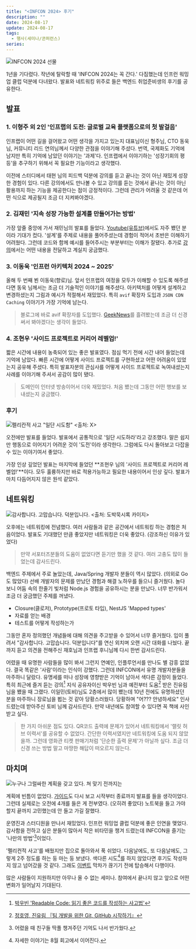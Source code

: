 ```yaml
---
title: "<INFCON 2024> 후기"
description: ""
date: 2024-08-17
update: 2024-08-17
tags:
  - 행사(세미나/콘퍼런스)
series: 
---
```


![INFCON 2024 선물](./infcon-2024.avif)

1년을 기다렸다. 작년에 탈락할 때 'INFCON 2024는 꼭 간다.' 다짐했는데 인프런 워밍업 클럽 덕분에 다녀왔다.
발표와 네트워킹 위주로 들은 백엔드 취업준비생의 후기를 공유한다.

## 발표

### 1. 이형주 외 2인 '인프랩의 도전: 글로벌 교육 플랫폼으로의 첫 발걸음'

인프랩이 어떤 길을 걸어왔고 어떤 생각을 가지고 있는지 대표님이신 형주님, CTO 동욱 님, 커뮤니티 리드 연의님께서 다양한 관점을 이야기해 주셨다.
번역, 국제화도 기억에 남지만 특히 기억에 남았던 이야기는 '과제'다. 인프랩에서 이야기하는 '성장기회의 평등'을 추구하기 위해서 꼭 필요한 기능이라고 생각했다.

이전에 스터디에서 태현 님의 피드백 덕분에 강의를 듣고 끝나는 것이 아닌 재밌게 성장한 경험이 있다. 다른 강의에서도 만나볼 수 있고 강의를 듣는 것에서 끝나는 것이 아닌
활용까지 하는 기능을 제공한다는 점이 긍정적이다. 그런데 관리가 어려울 것 같은데 어떤 식으로 제공될지 조금 더 지켜봐야겠다.

### 2. 김재민 '지속 성장 가능한 설계를 만들어가는 방법'

가장 앞줄 중앙에 가서 재민님의 발표를 들었다. [Youtube(유튜브)](https://www.youtube.com/@geminikims)에서도 자주 뵀던 분이라 기대가 컸다. 
'설계'를 주제로 내용을 풀어주셨는데 경험이 적어서 초반은 이해하기 어려웠다. 그런데 코드와 함께 예시를 들어주시는 부분부터는 이해가 잘됐다. 
추가로 [강의](https://inf.run/RnztG)에서는 어떤 내용을 전달하고 계실지 궁금했다.

### 3. 이동욱 '인프런 아키텍처 2024 ~ 2025'

올해 두 번째 뵌 이동욱(향로)님. 앞서 인프랩의 여정을 모두가 이해할 수 있도록 해주셨다면 동욱 님께서는 조금 더 기술적인 이야기를 해주셨다.
아키텍처를 어떻게 설계하고 변경하셨는지 그림과 예시가 적절해서 재밌었다. 특히 `avif` 확장자 도입과 `JSON CDN Caching` 이야기가 가장 기억에 남는다.

> 블로그에 바로 avif 확장자를 도입했다. [GeekNews](https://news.hada.io/)를 흘려봤는데 조금 더 신경 써서 봐야겠다는 생각이 들었다.

### 4. 조현우 '사이드 프로젝트로 커리어 레벨업!'

짧은 시간에 내용이 농축되어 있는 좋은 발표였다. 점심 먹기 전에 시간 내어 들었는데 기억에 남았다.
빠른 시간에 어떻게 사이드 프로젝트를 구현하셨고 어떤 어려움이 있었는지 공유해 주셨다. 특히 발표자분의 관심사를 어떻게 사이드 프로젝트로 녹여내셨는지 사례를 이야기해 주셔서 공감이 많이 됐다.

> 도메인이 인터넷 방송이어서 더욱 재밌었다. 처음 뵀는데 그동안 어떤 행보를 보내셨는지 궁금했다.

### 후기

![펠리칸적 사고 "일단 시도함" <출처: X>](./pelican-just-do-it.avif)

오전에만 발표를 들었다. 발표에서 공통적으로 '일단 시도하라'라고 강조했다. 말은 쉽지만 행동으로 이어지기 어려운 것이 '도전'이라 생각한다.
그럼에도 다시 돌아보고 다잡을 수 있는 이야기여서 좋았다.

가장 인상 깊었던 발표는 마지막에 들었던 **조현우 님의 '사이드 프로젝트로 커리어 레벨업!'**이다.
모두 훌륭하지만 바로 적용가능하고 필요한 내용이어서 인상 깊다. 발표가 마치 다듬어지지 않은 원석 같았다.

## 네트워킹

![감사합니다. 고맙습니다. 덕분입니다. <출처: 도박묵시록 카이지>](./the-gambling-apocalypse-kaiji.avif)

오후에는 네트워킹에 전념했다. 여러 사람들과 같은 공간에서 네트워킹 하는 경험은 처음이었다. 발표도 기대했던 만큼 좋았지만 네트워킹은 더욱 좋았다. (강조하신 이유가 있었다)

> 만약 서포터즈분들의 도움이 없었다면 듣기만 했을 것 같다. 여러 고충도 많이 들었는데 감사드린다.

백엔드 주제에서 주로 놀았는데, Java/Spring 개발자 분들이 역시 많았다. (의외로 Go도 많았다)
선배 개발자의 문제를 만났던 경험과 해결 노하우를 들으니 즐거웠다. 놀다 보니 어둠 속의 한줄기 빛처럼 Node.js 경험을 공유하시는 분을 만났다. 너무 반가워서 조금 더 궁금했던 주제를 꺼냈다.

* Closure(클로저), Prototype(프로토 타입), NestJS 'Mapped types'
* 자료를 얻는 배경
* 테스트를 어떻게 작성하는가

그동안 혼자 정의했던 개념들에 대해 의견을 주고받을 수 있어서 너무 즐거웠다. 입이 풀려서 "감사합니다. 고맙습니다. 덕분입니다"를 연신 외치며 오랜 시간 대화를 나눴다.
끝까지 듣고 의견을 전해주신 재호님과 인프랩 후니님께 다시 한번 감사드린다.

어렸을 때 유명한 사람들을 많이 봐서 그런지 연예인, 인플루언서를 만나도 별 감흥 없었다. 결국 똑같은 '사람'이라는 인식이 강했다.
그런데 INFCON에서 유명 개발자분들을 마주하니 달랐다. 유명세를 떠나 성장에 영향받은 기억이 남아서 색다른 감정이 들었다.
특히 최근에 즐겨 듣는 강의[^1] 지식 공유자이신 박우빈 님과 예전부터 도움[^2] 받은 진유림 님을 뵀을 때 그랬다.
이일민(토비)님도 2층에서 많이 뵀는데 10년 전에도 유명하셨던 분을 마주하니 장로님을 뵙는 것 같아 당황스러웠다. 당황하며 "어??? 안녕하세요" 인사드렸는데 받아주신 토비 님께 감사드린다.
만약 내년에도 참여할 수 있다면 꼭 책에 사인받고 싶다.

> 한 가지 아쉬운 점도 있다. QR코드 출력에 문제가 있어서 네트워킹에서 '랠릿 허브 이력서'를 공유할 수 없었다. 간단한 이력서였지만 네트워킹에 도움 되지 않았을까.
> 그런데 영화관 티켓 판매기처럼 '단순한 출력 문제'가 아닐까 싶다. 조금 더 신경 쓰는 방법 말고 마땅한 해답이 떠오르지 않는다.

## 마치며

![누구나 그럴싸한 계획을 갖고 있다. 쳐 맞기 전까지는](./mike-tyson.avif)

계획에 빈틈이 없었다. [가이드](https://devmeeple.github.io/infcon-2024-guide/)도 다시 보고 시작부터 종료까지 발표를 들을 생각이었다. 그런데 실제로는 오전에 4개를 들은
게 전부였다. (오히려 좋았다) 노트북을 들고 가야 할지 끝까지 고민했는데 안 들고 가길 잘했다.

운영진과 스터디원을 만나서 재밌었다. 인프런 워밍업 클럽 덕분에 좋은 인연을 맺었다. 감사함을 전하고 싶은 분들이 많아서 작은 비타민을 챙겨 드렸는데 INFCON을 즐기는 '나만의 방법'[^3]이었다.

'펠리컨적 사고'를 배웠지만 집으로 돌아와서 푹 쉬었다. 다음날에도, 또 다음날에도, 그렇게 2주 정도를 하는 둥 마는 둥 보냈다.
색다른 시도[^4]를 하지 않았다면 후기도 작성하지 않고 넘어갔을 것 같다. 그래도 [이벤트](https://inf.run/38Va9) 막차가 끊기기 전에 탑승해서 
다행이다.

많은 사람들이 지원하지만 아무나 올 수 없는 세미나. 참여에서 끝나지 않고 앞으로 어떤 변화가 일어날지 기대된다.

[^1]: [박우빈 'Readable Code: 읽기 좋은 코드를 작성하는 사고법'](https://inf.run/kHiWM)
[^2]: [정호영, 진유림 『팀 개발을 위한 Git, GitHub 시작하기』](https://product.kyobobook.co.kr/detail/S000202039327)
[^3]: 어렸을 때 친구들 딱풀 챙겨주던 기억도 나서 반가웠다.
[^4]: 자세한 이야기는 8월 회고에서 이어진다.
